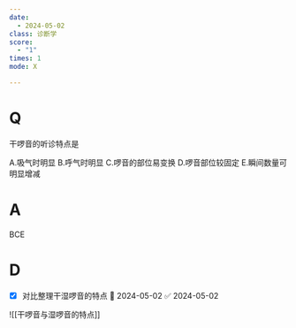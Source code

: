 ```yaml
---
date:
  - 2024-05-02
class: 诊断学
score:
  - "1"
times: 1
mode: X

---
```



# Q
干啰音的听诊特点是

A.吸气时明显
B.呼气时明显
C.啰音的部位易变换
D.啰音部位较固定
E.瞬间数量可明显增减

# A

BCE



# D

- [x] 对比整理干湿啰音的特点 📅 2024-05-02 ✅ 2024-05-02

![[干啰音与湿啰音的特点]]